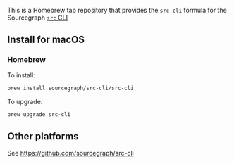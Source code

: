 This is a Homebrew tap repository that provides the `src-cli` formula for the Sourcegraph [`src` CLI](https://github.com/sourcegraph/src-cli)

## Install for macOS

### Homebrew

To install:
```sh
brew install sourcegraph/src-cli/src-cli
```
To upgrade:

```sh
brew upgrade src-cli
```

## Other platforms

See <https://github.com/sourcegraph/src-cli>
